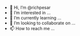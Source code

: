 - 👋 Hi, I’m @richpesar
- 👀 I’m interested in ...
- 🌱 I’m currently learning ...
- 💞️ I’m looking to collaborate on ...
- 📫 How to reach me ...

<!---
richpesar/richpesar is a ✨ special ✨ repository because its `README.md` (this file) appears on your GitHub profile.
You can click the Preview link to take a look at your changes.
--->

